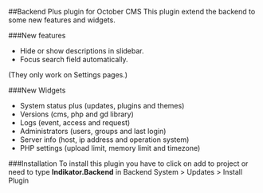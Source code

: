 ##Backend Plus plugin for October CMS
This plugin extend the backend to some new features and widgets.


###New features
* Hide or show descriptions in slidebar.
* Focus search field automatically.

(They only work on Settings pages.)

###New Widgets
* System status plus (updates, plugins and themes)
* Versions (cms, php and gd library)
* Logs (event, access and request)
* Administrators (users, groups and last login)
* Server info (host, ip address and operation system)
* PHP settings (upload limit, memory limit and timezone)

###Installation
To install this plugin you have to click on add to project or need to type __Indikator.Backend__ in Backend System > Updates > Install Plugin
